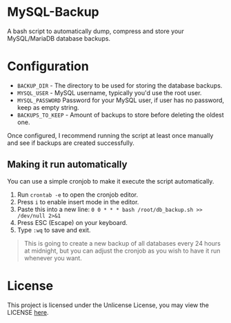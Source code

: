 # MySQL-Backup
A bash script to automatically dump, compress and store your MySQL/MariaDB database backups.

# Configuration
- `BACKUP_DIR` - The directory to be used for storing the database backups.
- `MYSQL_USER` - MySQL username, typically you'd use the root user.
- `MYSQL_PASSWORD` Password for your MySQL user, if user has no password, keep as empty string.
- `BACKUPS_TO_KEEP` - Amount of backups to store before deleting the oldest one.

Once configured, I recommend running the script at least once manually and see if backups are created successfully.

## Making it run automatically
You can use a simple cronjob to make it execute the script automatically.

1. Run `crontab -e` to open the cronjob editor.
2. Press `i` to enable insert mode in the editor.
3. Paste this into a new line: `0 0 * * * bash /root/db_backup.sh >> /dev/null 2>&1`
4. Press ESC (Escape) on your keyboard.
5. Type `:wq` to save and exit.

> This is going to create a new backup of all databases every 24 hours at midnight, but you can adjust the cronjob as you wish to have it run whenever you want.

# License
This project is licensed under the Unlicense License, you may view the LICENSE [here](https://github.com/RealTriassic/MySQL-Backup/blob/main/LICENSE).
